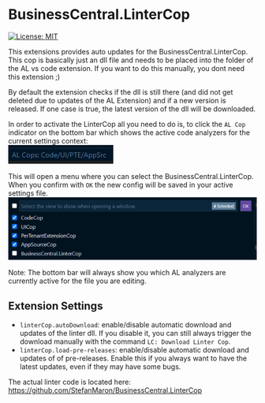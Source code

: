 # BusinessCentral.LinterCop

[![License: MIT](https://img.shields.io/badge/License-MIT-yellow.svg)](https://opensource.org/licenses/MIT)

This extensions provides auto updates for the BusinessCentral.LinterCop. This cop is basically just an dll file and needs to be placed into the folder of the AL vs code extension. If you want to do this manually, you dont need this extension ;)

By default the extension checks if the dll is still there (and did not get deleted due to updates of the AL Extension) and if a new version is released.
If one case is true, the latest version of the dll will be downloaded.

In order to activate the LinterCop all you need to do is, to click the `AL Cop` indicator on the bottom bar which shows the active code analyzers for the current settings context:  
![bottom_bar](images/bottombar.png)

This will open a menu where you can select the BusinessCentral.LinterCop. When you confirm with `OK` the new config will be saved in your active settings file.
![CopSelection](images/CopSelection.png)

Note: The bottom bar will always show you which AL analyzers are currently active for the file you are editing.

## Extension Settings

* `linterCop.autoDownload`: enable/disable automatic download and updates of the linter dll. If you disable it, you can still always trigger the download manually with the command `LC: Download Linter Cop`. 
* `linterCop.load-pre-releases`: enable/disable automatic download and updates of of pre-releases. Enable this if you always want to have the latest updates, even if they may have some bugs. 

The actual linter code is located here: https://github.com/StefanMaron/BusinessCentral.LinterCop